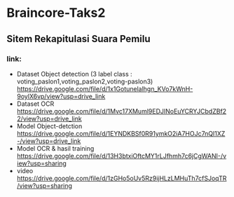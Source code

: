 # Braincore-Taks2
## Sitem Rekapitulasi Suara Pemilu

### link:
- Dataset Object detection (3 label class : voting_paslon1,voting_paslon2,voting-paslon3)
  https://drive.google.com/file/d/1x1Gotunelalhgn_KVo7kWnH-9oylX6vp/view?usp=drive_link
- Dataset OCR
  https://drive.google.com/file/d/1Mvc17XMuml9EDJINoEuYCRYJCbdZBf22/view?usp=drive_link
- Model Object-detction
  https://drive.google.com/file/d/1EYNDKBSf0R91ymkO2iA7HOJc7nQI1XZ-/view?usp=drive_link
- Model OCR & hasil training
  https://drive.google.com/file/d/13H3btxiOftcMY1rLJfhmh7c6jCgWANI-/view?usp=sharing
- video
  https://drive.google.com/file/d/1zGHo5oUv5Rz9ijHLzLMHuTh7cfSJoqTR/view?usp=sharing

